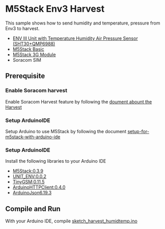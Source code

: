 # M5Stack Env3 Harvest

This sample shows how to send humidity and temperature, pressure from Env3 to harvest.

- [ENV III Unit with Temperature Humidity Air Pressure Sensor (SHT30+QMP6988)](https://shop.m5stack.com/products/env-iii-unit-with-temperature-humidity-air-pressure-sensor-sht30-qmp6988)
- [M5Stack Basic](https://m5stack.com/)
- [M5Stack 3G Module](https://soracom.jp/store/5231/)
- Soracom SIM

## Prerequisite

### Enable Soracom harvest

Enable Soracom Harvest feature by following the [doument abount the Harvest](https://users.soracom.io/ja-jp/docs/harvest/send-data/)

### Setup ArduinoIDE

Setup Arduino to use M5Stack by following the document [setup-for-m5stack-with-arduino-ide](https://soracom.github.io/iot-recipes/setup-for-m5stack-with-arduino-ide)

### Setup ArduinoIDE

Install the following libraries to your Arduino IDE

- [M5Stack:0.3.9](https://github.com/m5stack/m5stack)
- [UNIT_ENV:0.0.2](https://github.com/m5stack/UNIT_ENV/releases/tag/0.0.2)
- [TinyGSM:0.11.5](https://github.com/vshymanskyy/TinyGSM)
- [ArduinoHTTPClient:0.4.0](https://github.com/arduino-libraries/ArduinoHttpClient)
- [ArduinoJson6.19.3](https://github.com/bblanchon/ArduinoJson)

## Compile and Run

With your Arduino IDE, compile [sketch_harvest_humidtemp.ino](./sketch_harvest_humidtemp.ino)
